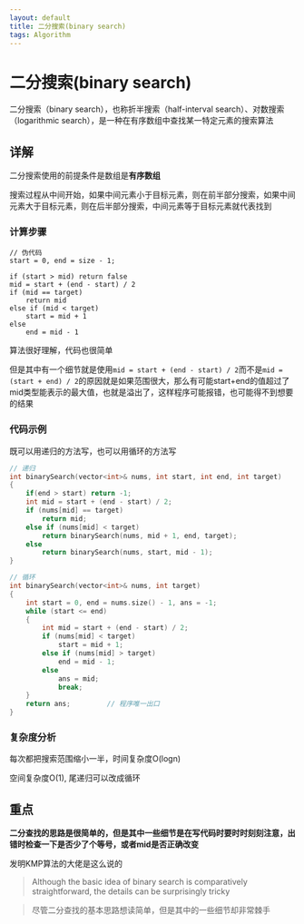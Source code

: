 ```yaml
---
layout: default
title: 二分搜索(binary search)
tags: Algorithm
---
```


# 二分搜索(binary search)

二分搜索（binary search），也称折半搜索（half-interval search）、对数搜索（logarithmic search），是一种在有序数组中查找某一特定元素的搜索算法

## 详解

二分搜索使用的前提条件是数组是**有序数组**

搜索过程从中间开始，如果中间元素小于目标元素，则在前半部分搜索，如果中间元素大于目标元素，则在后半部分搜索，中间元素等于目标元素就代表找到

### 计算步骤

```
// 伪代码
start = 0, end = size - 1;

if (start > mid) return false
mid = start + (end - start) / 2
if (mid == target) 
    return mid
else if (mid < target)
    start = mid + 1
else
    end = mid - 1
```

算法很好理解，代码也很简单

但是其中有一个细节就是使用`mid = start + (end - start) / 2`而不是`mid = (start + end) / 2`的原因就是如果范围很大，那么有可能start+end的值超过了mid类型能表示的最大值，也就是溢出了，这样程序可能报错，也可能得不到想要的结果

### 代码示例

既可以用递归的方法写，也可以用循环的方法写

```cpp
// 递归
int binarySearch(vector<int>& nums, int start, int end, int target)
{
    if(end > start) return -1;
    int mid = start + (end - start) / 2;
    if (nums[mid] == target)
        return mid;
    else if (nums[mid] < target)
        return binarySearch(nums, mid + 1, end, target);
    else
        return binarySearch(nums, start, mid - 1);
}
```

```cpp
// 循环
int binarySearch(vector<int>& nums, int target)
{
    int start = 0, end = nums.size() - 1, ans = -1;
    while (start <= end)
    {
        int mid = start + (end - start) / 2;
        if (nums[mid] < target)
            start = mid + 1;
        else if (nums[mid] > target)
            end = mid - 1;
        else
            ans = mid;
            break;
    }
    return ans;         // 程序唯一出口
}
```

### 复杂度分析

每次都把搜索范围缩小一半，时间复杂度O(logn)

空间复杂度O(1), 尾递归可以改成循环

## 重点

**二分查找的思路是很简单的，但是其中一些细节是在写代码时要时时刻刻注意，出错时检查一下是否少了个等号，或者mid是否正确改变**

发明KMP算法的大佬是这么说的

> Although the basic idea of binary search is comparatively straightforward, the details can be surprisingly tricky

> 尽管二分查找的基本思路想读简单，但是其中的一些细节却非常棘手
